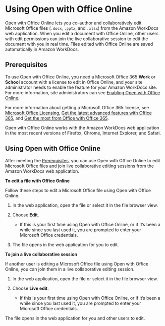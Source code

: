 # Using Open with Office Online<a name="office-online"></a>

Open with Office Online lets you co\-author and collaboratively edit Microsoft Office files \(`.docx`, `.pptx`, and `.xlsx`\) from the Amazon WorkDocs web application\. When you edit a document with Office Online, other users with edit permissions can join the live collaborative session to edit the document with you in real time\. Files edited with Office Online are saved automatically in Amazon WorkDocs\. 

## Prerequisites<a name="office-online-prereqs"></a>

To use Open with Office Online, you need a Microsoft Office 365 **Work** or **School** account with a license to edit in Office Online, and your site administrator needs to enable the feature for your Amazon WorkDocs site\. For more information, site administrators can see [Enabling Open with Office Online](https://docs.aws.amazon.com/workdocs/latest/adminguide/collab-editing.html#enable-office-online)\.

For more information about getting a Microsoft Office 365 license, see [Microsoft Office Licensing](https://www.microsoft.com/en-us/Licensing/product-licensing/office.aspx), [Get the latest advanced features with Office 365](https://products.office.com/en-us/business/compare-more-office-365-for-business-plans), and [Get the most from Office with Office 365](https://products.office.com/en-us/compare-all-microsoft-office-products?tab=2)\.

Open with Office Online works with the Amazon WorkDocs web application in the most recent versions of Firefox, Chrome, Internet Explorer, and Safari\.

## Using Open with Office Online<a name="using-office-online"></a>

After meeting the [Prerequisites](#office-online-prereqs), you can use Open with Office Online to edit Microsoft Office files and join live collaborative editing sessions from the Amazon WorkDocs web application\.

**To edit a file with Office Online**

Follow these steps to edit a Microsoft Office file using Open with Office Online\.

1. In the web application, open the file or select it in the file browser view\.

1. Choose **Edit**\.
   + If this is your first time using Open with Office Online, or if it’s been a while since you last used it, you are prompted to enter your Microsoft Office credentials\.

1. The file opens in the web application for you to edit\.

**To join a live collaborative session**

If another user is editing a Microsoft Office file using Open with Office Online, you can join them in a live collaborative editing session\. 

1. In the web application, open the file or select it in the file browser view\.

1. Choose **Live edit**\.
   + If this is your first time using Open with Office Online, or if it’s been a while since you last used it, you are prompted to enter your Microsoft Office credentials\.

The file opens in the web application for you and other users to edit\.